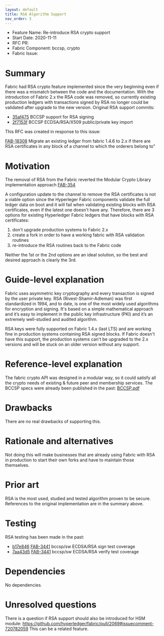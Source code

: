 ```yaml
---
layout: default
title: RSA Algorithm Support
nav_order: 3
---
```


- Feature Name: Re-introduce RSA crypto support
- Start Date: 2020-11-11
- RFC PR: 
- Fabric Component: bccsp, crypto
- Fabric Issue: 

# Summary
[summary]: #summary

Fabric had RSA crypto feature implemented since the very beginning even if there was a mismatch between the code and the documentation.
With the introduction of Fabric 2.x the RSA code was removed, so currently existing production ledgers with transactions signed by RSA no longer could be validated after upgrade to the new version.  Original RSA support commits:

* [35af475](https://github.com/hyperledger/fabric/commit/35af475) BCCSP support for RSA signing
* [2f7153f](https://github.com/hyperledger/fabric/commit/2f7153f) BCCSP ECDSA/RSA/X509 public/private key import

This RFC was created in response to this issue:

[FAB-18308](https://jira.hyperledger.org/browse/FAB-18308) Migrate an existing ledger from fabric 1.4.6 to 2.x if there are RSA certificates in any block of a channel to which the orderers belong to"


# Motivation
[motivation]: #motivation

The removal of RSA from the Fabric reverted the Modular Crypto Library implementation approach [FAB-354](https://jira.hyperledger.org/browse/FAB-354)

A configuration update to the channel to remove the RSA certificates is not a viable option since the Hyperleger Fabric components validate the full ledger data on boot and it will fail when validating existing blocks with RSA certificates, even if the latest one doesn't have any.
Therefore, there are 3 options for existing Hyperledger Fabric ledgers that have blocks with RSA certificates:  
1) don't upgrade production systems to Fabric 2.x
2) create a fork in order to have a working fabric with RSA validation routines
3) re-introduce the RSA routines back to the Fabric code

Neither the 1st or the 2nd options are an ideal solution, so the best and desired approach is clearly the 3rd.


# Guide-level explanation
[guide-level-explanation]: #guide-level-explanation

Fabric uses asymmetric key cryptography and every transaction is signed by the user private key.
RSA (Rivest-Shamir-Adleman) was first standardized in 1994, and to date, is one of the most widely used algorithms for encryption and signing. 
It's based on a simple mathematical approach and it’s easy to implement in the public key infrastructure (PKI) and it’s an extremely well-studied and audited algorithm.

RSA keys were fully supported on Fabric 1.4.x (last LTS) and are working fine in production systems containing RSA signed blocks. 
If Fabric doesn't have this support, the production systems can't be upgraded to the 2.x versions and will be stuck on an older version without any support.

# Reference-level explanation
[reference-level-explanation]: #reference-level-explanation

The fabric crypto API was designed in a modular way, so it could satisfy all the crypto needs of existing & future peer and membership services.
The BCCSP specs were already been published in the past: [BCCSP.pdf](https://jira.hyperledger.org/secure/attachment/10124/BCCSP.pdf)

# Drawbacks
[drawbacks]: #drawbacks

There are no real drawbacks of supporting this.

# Rationale and alternatives
[alternatives]: #alternatives

Not doing this will make businesses that are already using Fabric with RSA in production to start their own forks and have to maintain those themselves.

# Prior art
[prior-art]: #prior-art

RSA is the most used, studied and tested algorithm proven to be secure. References to the original implementation are in the summary above.

# Testing
[testing]: #testing

RSA testing has been made in the past:
* [b17e846](https://github.com/hyperledger/fabric/commit/b17e846) [FAB-3441](https://jira.hyperledger.org/browse/FAB-3441) bccsp/sw ECDSA/RSA sign test coverage
* [7aa43d5](https://github.com/hyperledger/fabric/commit/7aa43d5) [FAB-3441](https://jira.hyperledger.org/browse/FAB-3441) bccsp/sw ECDSA/RSA verify test coverage

# Dependencies
[dependencies]: #dependencies

No dependencies.

# Unresolved questions
[unresolved]: #unresolved-questions

There is a question if RSA support should also be introduced for HSM module: https://github.com/hyperledger/fabric/pull/2069#issuecomment-720782059
This can be a related feature.
